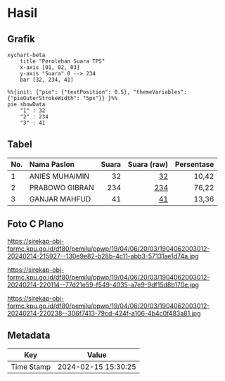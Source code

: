 # Hasil

## Grafik

```mermaid
xychart-beta
    title "Perolehan Suara TPS"
    x-axis [01, 02, 03]
    y-axis "Suara" 0 --> 234
    bar [32, 234, 41]
```

```mermaid
%%{init: {"pie": {"textPosition": 0.5}, "themeVariables": {"pieOuterStrokeWidth": "5px"}} }%%
pie showData
    "1" : 32
    "2" : 234
    "3" : 41
```

## Tabel

| No. | Nama Paslon    | Suara | Suara (raw) | Persentase |
|:--- |:-------------- | -----:| -----------:| ----------:|
| 1   | ANIES MUHAIMIN | 32    | [32][p-1]   | 10,42      |
| 2   | PRABOWO GIBRAN | 234   | [234][p-2]  | 76,22      |
| 3   | GANJAR MAHFUD  | 41    | [41][p-3]   | 13,36      |


[p-1]: https://github.com/gigit-pemilu/pemilu-2024-19-kepulauan-bangka-belitung/blob/main/pilpres/hitung-suara/sub/19-kepulauan-bangka-belitung/sub/04-bangka-tengah/sub/06-lubuk-besar/sub/2003-lubuk-besar/sub/012-tps/sub/paslon-1.txt
[p-2]: https://github.com/gigit-pemilu/pemilu-2024-19-kepulauan-bangka-belitung/blob/main/pilpres/hitung-suara/sub/19-kepulauan-bangka-belitung/sub/04-bangka-tengah/sub/06-lubuk-besar/sub/2003-lubuk-besar/sub/012-tps/sub/paslon-2.txt
[p-3]: https://github.com/gigit-pemilu/pemilu-2024-19-kepulauan-bangka-belitung/blob/main/pilpres/hitung-suara/sub/19-kepulauan-bangka-belitung/sub/04-bangka-tengah/sub/06-lubuk-besar/sub/2003-lubuk-besar/sub/012-tps/sub/paslon-3.txt

## Foto C Plano

https://sirekap-obj-formc.kpu.go.id/df80/pemilu/ppwp/19/04/06/20/03/1904062003012-20240214-215927--130e9e82-b28b-4c11-abb3-57131ae1d74a.jpg

https://sirekap-obj-formc.kpu.go.id/df80/pemilu/ppwp/19/04/06/20/03/1904062003012-20240214-220114--77d21e59-f549-4035-a7e9-9df15d8b170e.jpg

https://sirekap-obj-formc.kpu.go.id/df80/pemilu/ppwp/19/04/06/20/03/1904062003012-20240214-220238--306f7413-79cd-424f-a106-4b4c0f483a81.jpg


## Metadata

| Key        | Value               |
| ---------- | ------------------- |
| Time Stamp | 2024-02-15 15:30:25 |



